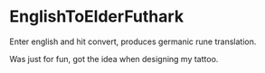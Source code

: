 # EnglishToElderFuthark

Enter english and hit convert, produces germanic rune translation.

Was just for fun, got the idea when designing my tattoo.
